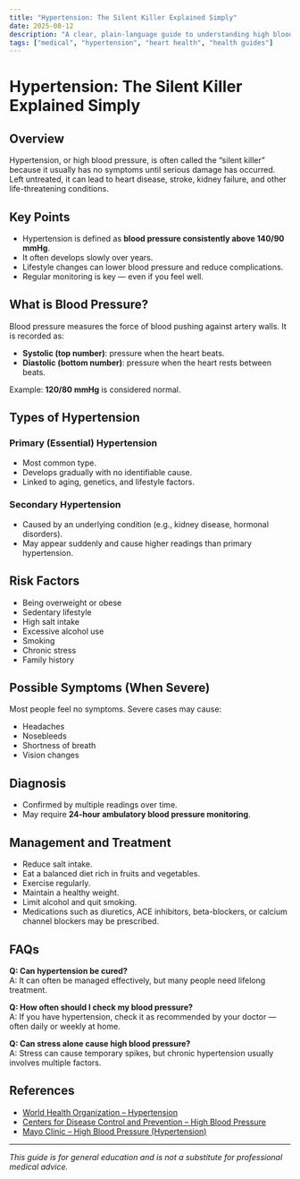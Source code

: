 ```yaml
---
title: "Hypertension: The Silent Killer Explained Simply"
date: 2025-08-12
description: "A clear, plain-language guide to understanding high blood pressure, its risks, and how to manage it."
tags: ["medical", "hypertension", "heart health", "health guides"]
---
```


# Hypertension: The Silent Killer Explained Simply

## Overview
Hypertension, or high blood pressure, is often called the “silent killer” because it usually has no symptoms until serious damage has occurred. Left untreated, it can lead to heart disease, stroke, kidney failure, and other life-threatening conditions.

## Key Points
- Hypertension is defined as **blood pressure consistently above 140/90 mmHg**.
- It often develops slowly over years.
- Lifestyle changes can lower blood pressure and reduce complications.
- Regular monitoring is key — even if you feel well.

## What is Blood Pressure?
Blood pressure measures the force of blood pushing against artery walls. It is recorded as:
- **Systolic (top number)**: pressure when the heart beats.
- **Diastolic (bottom number)**: pressure when the heart rests between beats.

Example: **120/80 mmHg** is considered normal.

## Types of Hypertension

### Primary (Essential) Hypertension
- Most common type.
- Develops gradually with no identifiable cause.
- Linked to aging, genetics, and lifestyle factors.

### Secondary Hypertension
- Caused by an underlying condition (e.g., kidney disease, hormonal disorders).
- May appear suddenly and cause higher readings than primary hypertension.

## Risk Factors
- Being overweight or obese
- Sedentary lifestyle
- High salt intake
- Excessive alcohol use
- Smoking
- Chronic stress
- Family history

## Possible Symptoms (When Severe)
Most people feel no symptoms. Severe cases may cause:
- Headaches
- Nosebleeds
- Shortness of breath
- Vision changes

## Diagnosis
- Confirmed by multiple readings over time.
- May require **24-hour ambulatory blood pressure monitoring**.

## Management and Treatment
- Reduce salt intake.
- Eat a balanced diet rich in fruits and vegetables.
- Exercise regularly.
- Maintain a healthy weight.
- Limit alcohol and quit smoking.
- Medications such as diuretics, ACE inhibitors, beta-blockers, or calcium channel blockers may be prescribed.

## FAQs

**Q: Can hypertension be cured?**  
A: It can often be managed effectively, but many people need lifelong treatment.

**Q: How often should I check my blood pressure?**  
A: If you have hypertension, check it as recommended by your doctor — often daily or weekly at home.

**Q: Can stress alone cause high blood pressure?**  
A: Stress can cause temporary spikes, but chronic hypertension usually involves multiple factors.

## References
- [World Health Organization – Hypertension](https://www.who.int/news-room/fact-sheets/detail/hypertension)  
- [Centers for Disease Control and Prevention – High Blood Pressure](https://www.cdc.gov/bloodpressure/index.htm)  
- [Mayo Clinic – High Blood Pressure (Hypertension)](https://www.mayoclinic.org/diseases-conditions/high-blood-pressure)  

---

*This guide is for general education and is not a substitute for professional medical advice.*

